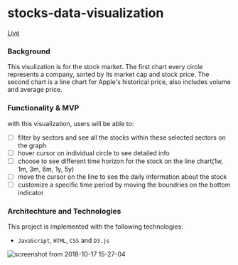 # stocks-data-visualization
[Live](http://caidading.com/stocks-data-visualization/)

### Background
This visulization is for the stock market. The first chart every circle represents a company, sorted by its market cap and stock price. The second chart is a line chart for Apple's historical price, also includes volume and average price.

### Functionality & MVP
with this visualization, users will be able to:
- [ ] filter by sectors and see all the stocks within these selected sectors on the graph
- [ ] hover cursor on individual circle to see detailed info
- [ ] choose to see different time horizon for the stock on the line chart(1w, 1m, 3m, 6m, 1y, 5y)
- [ ] move the cursor on the line to see the daily information about the stock 
- [ ] customize a specific time period by moving the boundries on the bottom indicator

### Architechture and Technologies
This project is implemented with the following technologies:

- `JavaScript`, `HTML`, `CSS` and `D3.js` 

![screenshot from 2018-10-17 15-27-04](https://user-images.githubusercontent.com/38970716/47112104-5f569c00-d223-11e8-8304-a2e4f9eeaedb.png)
